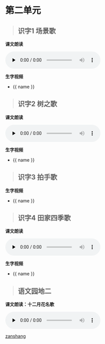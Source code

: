 # 第二单元

> ## 识字1 场景歌

<Epep grade="xxyw2a" :pep="1211001201171" :pages="16" :paged="17" ></Epep> 

**课文朗读**

<audio class="myaudio" controls="" preload="none"><source src="//cnvod.cnr.cn/audio2017/ondemand/media/1100/201812/5C09E490-1588-4163-ACB2-4EEA0A141C1A_2018-12-0711_11_12_0.m4a"></audio>

**生字视频**

<div class="shengzi">
    <ul><li v-for="(value, name,index) in sz2a1" v-on:click="clickvideo" :data-videosrc="value" :key="index">{{ name }}</li></ul>
</div>

> ## 识字2 树之歌

<Epep grade="xxyw2a" :pep="1211001201171" :pages="18" :paged="19" ></Epep> 

**课文朗读**

<audio class="myaudio" controls="" preload="none"><source src="//cnvod.cnr.cn/audio2017/ondemand/media/1100/201812/5C09E491-C4B4-47D1-A4C4-4EEA0A141C1A_2018-12-0711_10_51_0.m4a"></audio>

**生字视频**

<div class="shengzi">
    <ul><li v-for="(value, name,index) in sz2a2" v-on:click="clickvideo" :data-videosrc="value" :key="index">{{ name }}</li></ul>
</div>

> ## 识字3 拍手歌

<Epep grade="xxyw2a" :pep="1211001201171" :pages="20" :paged="22" ></Epep> 

**生字视频**

<div class="shengzi">
    <ul><li v-for="(value, name,index) in sz2a3" v-on:click="clickvideo" :data-videosrc="value" :key="index">{{ name }}</li></ul>
</div>

> ## 识字4 田家四季歌
<Epep grade="xxyw2a" :pep="1211001201171" :pages="23" :paged="24" ></Epep> 

**课文朗读**

<audio class="myaudio" controls="" preload="none"><source src="//cnvod.cnr.cn/audio2017/ondemand/media/1100/201812/5C09E491-0E00-4C01-80D7-4EEA0A141C1A_2018-12-0711_10_58_0.m4a"></audio>

**生字视频**

<div class="shengzi">
    <ul><li v-for="(value, name,index) in sz2a4" v-on:click="clickvideo" :data-videosrc="value" :key="index">{{ name }}</li></ul>
</div>

> ## 语文园地二

<Epep grade="xxyw2a" :pep="1211001201171" :pages="25" :paged="27" ></Epep> 

**课文朗读：十二月花名歌**

<audio class="myaudio" controls="" preload="none"><source src="//cnvod.cnr.cn/audio2017/ondemand/media/1100/201812/5C09E49C-FD88-461E-A894-4EE50A141C1A_2018-12-0711_09_21_0.m4a"></audio>


[zanshang](../res/zanshang.md ':include')